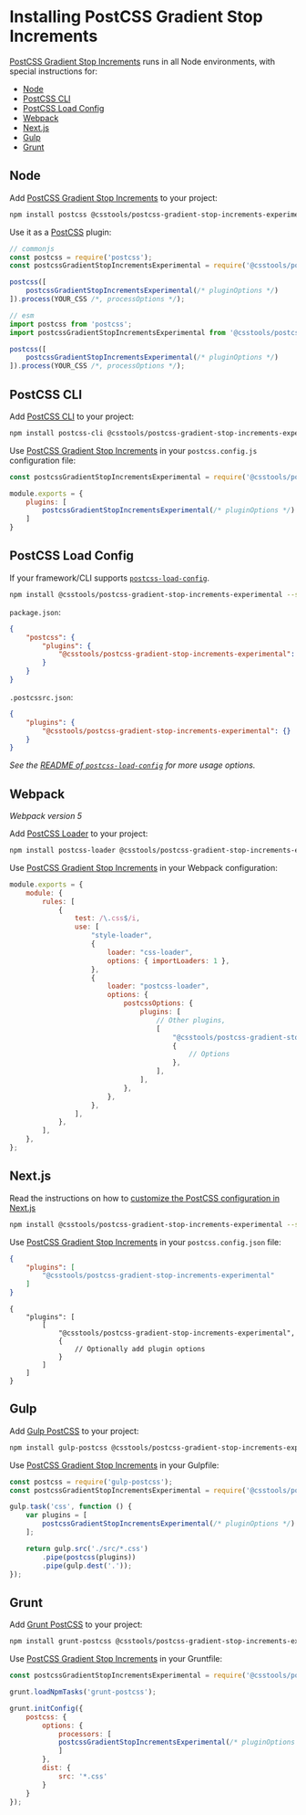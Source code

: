 # Installing PostCSS Gradient Stop Increments

[PostCSS Gradient Stop Increments] runs in all Node environments, with special instructions for:

- [Node](#node)
- [PostCSS CLI](#postcss-cli)
- [PostCSS Load Config](#postcss-load-config)
- [Webpack](#webpack)
- [Next.js](#nextjs)
- [Gulp](#gulp)
- [Grunt](#grunt)



## Node

Add [PostCSS Gradient Stop Increments] to your project:

```bash
npm install postcss @csstools/postcss-gradient-stop-increments-experimental --save-dev
```

Use it as a [PostCSS] plugin:

```js
// commonjs
const postcss = require('postcss');
const postcssGradientStopIncrementsExperimental = require('@csstools/postcss-gradient-stop-increments-experimental');

postcss([
	postcssGradientStopIncrementsExperimental(/* pluginOptions */)
]).process(YOUR_CSS /*, processOptions */);
```

```js
// esm
import postcss from 'postcss';
import postcssGradientStopIncrementsExperimental from '@csstools/postcss-gradient-stop-increments-experimental';

postcss([
	postcssGradientStopIncrementsExperimental(/* pluginOptions */)
]).process(YOUR_CSS /*, processOptions */);
```

## PostCSS CLI

Add [PostCSS CLI] to your project:

```bash
npm install postcss-cli @csstools/postcss-gradient-stop-increments-experimental --save-dev
```

Use [PostCSS Gradient Stop Increments] in your `postcss.config.js` configuration file:

```js
const postcssGradientStopIncrementsExperimental = require('@csstools/postcss-gradient-stop-increments-experimental');

module.exports = {
	plugins: [
		postcssGradientStopIncrementsExperimental(/* pluginOptions */)
	]
}
```

## PostCSS Load Config

If your framework/CLI supports [`postcss-load-config`](https://github.com/postcss/postcss-load-config).

```bash
npm install @csstools/postcss-gradient-stop-increments-experimental --save-dev
```

`package.json`:

```json
{
	"postcss": {
		"plugins": {
			"@csstools/postcss-gradient-stop-increments-experimental": {}
		}
	}
}
```

`.postcssrc.json`:

```json
{
	"plugins": {
		"@csstools/postcss-gradient-stop-increments-experimental": {}
	}
}
```

_See the [README of `postcss-load-config`](https://github.com/postcss/postcss-load-config#usage) for more usage options._

## Webpack

_Webpack version 5_

Add [PostCSS Loader] to your project:

```bash
npm install postcss-loader @csstools/postcss-gradient-stop-increments-experimental --save-dev
```

Use [PostCSS Gradient Stop Increments] in your Webpack configuration:

```js
module.exports = {
	module: {
		rules: [
			{
				test: /\.css$/i,
				use: [
					"style-loader",
					{
						loader: "css-loader",
						options: { importLoaders: 1 },
					},
					{
						loader: "postcss-loader",
						options: {
							postcssOptions: {
								plugins: [
									// Other plugins,
									[
										"@csstools/postcss-gradient-stop-increments-experimental",
										{
											// Options
										},
									],
								],
							},
						},
					},
				],
			},
		],
	},
};
```

## Next.js

Read the instructions on how to [customize the PostCSS configuration in Next.js](https://nextjs.org/docs/advanced-features/customizing-postcss-config)

```bash
npm install @csstools/postcss-gradient-stop-increments-experimental --save-dev
```

Use [PostCSS Gradient Stop Increments] in your `postcss.config.json` file:

```json
{
	"plugins": [
		"@csstools/postcss-gradient-stop-increments-experimental"
	]
}
```

```json5
{
	"plugins": [
		[
			"@csstools/postcss-gradient-stop-increments-experimental",
			{
				// Optionally add plugin options
			}
		]
	]
}
```

## Gulp

Add [Gulp PostCSS] to your project:

```bash
npm install gulp-postcss @csstools/postcss-gradient-stop-increments-experimental --save-dev
```

Use [PostCSS Gradient Stop Increments] in your Gulpfile:

```js
const postcss = require('gulp-postcss');
const postcssGradientStopIncrementsExperimental = require('@csstools/postcss-gradient-stop-increments-experimental');

gulp.task('css', function () {
	var plugins = [
		postcssGradientStopIncrementsExperimental(/* pluginOptions */)
	];

	return gulp.src('./src/*.css')
		.pipe(postcss(plugins))
		.pipe(gulp.dest('.'));
});
```

## Grunt

Add [Grunt PostCSS] to your project:

```bash
npm install grunt-postcss @csstools/postcss-gradient-stop-increments-experimental --save-dev
```

Use [PostCSS Gradient Stop Increments] in your Gruntfile:

```js
const postcssGradientStopIncrementsExperimental = require('@csstools/postcss-gradient-stop-increments-experimental');

grunt.loadNpmTasks('grunt-postcss');

grunt.initConfig({
	postcss: {
		options: {
			processors: [
			postcssGradientStopIncrementsExperimental(/* pluginOptions */)
			]
		},
		dist: {
			src: '*.css'
		}
	}
});
```

[Gulp PostCSS]: https://github.com/postcss/gulp-postcss
[Grunt PostCSS]: https://github.com/nDmitry/grunt-postcss
[PostCSS]: https://github.com/postcss/postcss
[PostCSS CLI]: https://github.com/postcss/postcss-cli
[PostCSS Loader]: https://github.com/postcss/postcss-loader
[PostCSS Gradient Stop Increments]: https://github.com/csstools/postcss-plugins/tree/main/experimental/postcss-gradient-stop-increments
[Next.js]: https://nextjs.org

